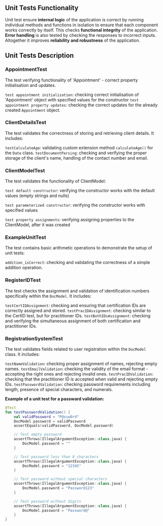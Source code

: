 ## Unit Tests Functionality

Unit test ensure **internal logic** of the application is correct by running 
individual methods and functions in isolation to ensure that each component 
works correctly by itself. This checks **functional integrity** of the application. 
**Error handling** is also tested by checking the responses to incorrect inputs.
Altogether it improves **reliability and robustness** of the application.


## Unit Tests Description

### AppointmentTest
The test verifying functionality of 'Appointment' - correct property initialisation
and updates.

`test appointment initialization`: checking correct initialisation of 'Appointment' object
with specified values for the constructor
`test appointment property updates`: checking the correct updates for the already created 
`Appointment` object.


### ClientDetailsTest
The test validates the correctness of storing and retrieving client details. It includes:

`testCalculateAge`: validating custom extension method `calculateAge()` for the `Date` class.
`testDocumentParsing`: checking and verifying the proper storage of the client's name, 
handling of the contact number and email.


### ClientModelTest

The test validates the functionality of ClientModel:

`test default constructor`: verifying the constructor works with the default values
(empty strings and nulls)

`test parameterized constructor`: verifying the constructor works with specified values

`test property assignments`: verifying assigning properties to the ClientModel,
after it was created


### ExampleUnitTest

The test contains basic arithmetic operations to demonstrate the setup of unit tests:

`addition_isCorrect`:  checking and validating the correctness of a simple addition operation.


###  RegisterIDTest

The test checks the assignment and validation of identification numbers specifically
within the `DocModel`. It includes:

`testCertIDAssignment`: checking and ensuring that certification IDs are correctly assigned and stored.
`testPracIDAssignment`: checking similar to the CertID test, but for practitioner IDs.
`testBothIDsAssignment`: checking and verifying the simultaneous assignment of both
certification and practitioner IDs.

### RegistrationSystemTest
The test validates fields related to user registration within the `DocModel` class. It includes:

`testNameValidation`: checking proper assignment of names, rejecting empty names.
`testEmailValidation`: checking the validity of the email format -accepting the right
ones and rejecting invalid ones.
`testPracIDValidation`: checking that the practitioner ID is accepted when valid and
rejecting empty IDs.
`testPasswordValidation`: checking password requirements including length, presence
of special characters, and numerals.

**Example of a unit test for a passward validation:**
```Kotlin
@Test
fun testPasswordValidation() {
    val validPassword = "P@ssw0rd"
    DocModel.password = validPassword
    assertEquals(validPassword, DocModel.password)

    // Test empty password
    assertThrows(IllegalArgumentException::class.java) {
        DocModel.password = ""
    }

    // Test password less than 8 characters
    assertThrows(IllegalArgumentException::class.java) {
        DocModel.password = "12345"
    }

    // Test password without special characters
    assertThrows(IllegalArgumentException::class.java) {
        DocModel.password = "Password123"
    }

    // Test password without digits
    assertThrows(IllegalArgumentException::class.java) {
        DocModel.password = "Password@"
    }
}
```
